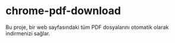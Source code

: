 # chrome-pdf-download
Bu proje, bir web sayfasındaki tüm PDF dosyalarını otomatik olarak indirmenizi sağlar.
